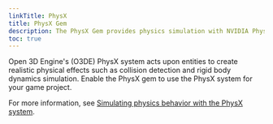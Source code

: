 ```yaml
---
linkTitle: PhysX
title: PhysX Gem
description: The PhysX Gem provides physics simulation with NVIDIA PhysX including static and dynamic rigid body simulation, force regions, ragdolls, and dynamic PhysX joints.
toc: true
---
```


Open 3D Engine's (O3DE) PhysX system acts upon entities to create realistic physical effects such as collision detection and rigid body dynamics simulation. Enable the PhysX gem to use the PhysX system for your game project.

For more information, see [Simulating physics behavior with the PhysX system](/docs/user-guide/interactivity/physics/nvidia-physx/).
